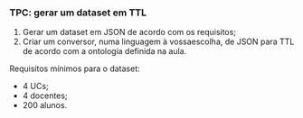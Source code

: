 ### TPC: gerar um dataset em TTL

1. Gerar um dataset em JSON de acordo com os requisitos;
2. Criar um conversor, numa linguagem à vossaescolha, de JSON para TTL de acordo com a ontologia definida na aula.

Requisitos mínimos para o dataset:
- 4 UCs;
- 4 docentes;
- 200 alunos.
